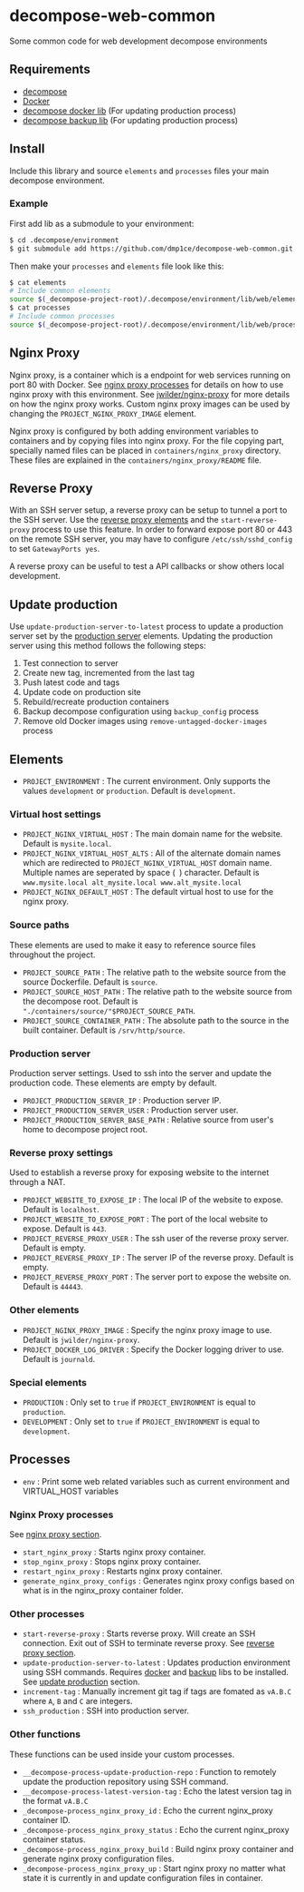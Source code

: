 # decompose-web-common
Some common code for web development decompose environments

## Requirements

- [decompose](https://github.com/dmp1ce/decompose)
- [Docker](http://www.docker.com/)
- [decompose docker lib](https://github.com/dmp1ce/decompose-docker-common) (For updating production process)
- [decompose backup lib](https://github.com/dmp1ce/decompose-backup-common) (For updating production process)

## Install

Include this library and source `elements` and `processes` files your main decompose environment.

### Example

First add lib as a submodule to your environment:
``` bash
$ cd .decompose/environment
$ git submodule add https://github.com/dmp1ce/decompose-web-common.git lib/common
```

Then make your `processes` and `elements` file look like this:
``` bash
$ cat elements
# Include common elements
source $(_decompose-project-root)/.decompose/environment/lib/web/elements
$ cat processes
# Include common processes
source $(_decompose-project-root)/.decompose/environment/lib/web/processes
```

## Nginx Proxy

Nginx proxy, is a container which is a endpoint for web services running on port 80 with Docker. See [nginx proxy processes](#nginx-proxy-processes) for details on how to use nginx proxy with this environment. See [jwilder/nginx-proxy](https://github.com/jwilder/nginx-proxy) for more details on how the nginx proxy works. Custom nginx proxy images can be used by changing the `PROJECT_NGINX_PROXY_IMAGE` element.

Nginx proxy is configured by both adding environment variables to containers and by copying files into nginx proxy. For the file copying part, specially named files can be placed in `containers/nginx_proxy` directory. These files are explained in the `containers/nginx_proxy/README` file.

## Reverse Proxy

With an SSH server setup, a reverse proxy can be setup to tunnel a port to the SSH server. Use the [reverse proxy elements](#reverse-proxy-settings) and the `start-reverse-proxy` process to use this feature. In order to forward expose port 80 or 443 on the remote SSH server, you may have to configure `/etc/ssh/sshd_config` to set `GatewayPorts yes`.

A reverse proxy can be useful to test a API callbacks or show others local development.

## Update production

Use `update-production-server-to-latest` process to update a production server set by the [production server](#production-server) elements. Updating the production server using this method follows the following steps:

1. Test connection to server
2. Create new tag, incremented from the last tag
3. Push latest code and tags
4. Update code on production site
5. Rebuild/recreate production containers
6. Backup decompose configuration using `backup_config` process
7. Remove old Docker images using `remove-untagged-docker-images` process

## Elements

- `PROJECT_ENVIRONMENT` : The current environment. Only supports the values `development` or `production`. Default is `development`.

### Virtual host settings

- `PROJECT_NGINX_VIRTUAL_HOST` : The main domain name for the website. Default is `mysite.local`.
- `PROJECT_NGINX_VIRTUAL_HOST_ALTS` : All of the alternate domain names which are redirected to `PROJECT_NGINX_VIRTUAL_HOST` domain name. Multiple names are seperated by space (` `) character. Default is `www.mysite.local alt_mysite.local www.alt_mysite.local`
- `PROJECT_NGINX_DEFAULT_HOST` : The default virtual host to use for the nginx proxy.

### Source paths

These elements are used to make it easy to reference source files throughout the project.

- `PROJECT_SOURCE_PATH` : The relative path to the website source from the source Dockerfile. Default is `source`.
- `PROJECT_SOURCE_HOST_PATH` : The relative path to the website source from the decompose root. Default is `"./containers/source/"$PROJECT_SOURCE_PATH`.
- `PROJECT_SOURCE_CONTAINER_PATH` : The absolute path to the source in the built container. Default is `/srv/http/source`.

### Production server

Production server settings. Used to ssh into the server and update the production code. These elements are empty by default.

- `PROJECT_PRODUCTION_SERVER_IP` : Production server IP.
- `PROJECT_PRODUCTION_SERVER_USER` : Production server user.
- `PROJECT_PRODUCTION_SERVER_BASE_PATH` : Relative source from user's home to decompose project root.

### Reverse proxy settings

Used to establish a reverse proxy for exposing website to the internet through a NAT.

- `PROJECT_WEBSITE_TO_EXPOSE_IP` : The local IP of the website to expose. Default is `localhost`.
- `PROJECT_WEBSITE_TO_EXPOSE_PORT` : The port of the local website to expose. Default is `443`.
- `PROJECT_REVERSE_PROXY_USER` : The ssh user of the reverse proxy server. Default is empty.
- `PROJECT_REVERSE_PROXY_IP` : The server IP of the reverse proxy. Default is empty.
- `PROJECT_REVERSE_PROXY_PORT` : The server port to expose the website on. Default is `44443`.

### Other elements

- `PROJECT_NGINX_PROXY_IMAGE` : Specify the nginx proxy image to use. Default is `jwilder/nginx-proxy`.
- `PROJECT_DOCKER_LOG_DRIVER` : Specify the Docker logging driver to use. Default is `journald`.

### Special elements

- `PRODUCTION` : Only set to `true` if `PROJECT_ENVIRONMENT` is equal to `production`.
- `DEVELOPMENT` : Only set to `true` if `PROJECT_ENVIRONMENT` is equal to `development`.

## Processes

- `env` : Print some web related variables such as current environment and VIRTUAL_HOST variables

### Nginx Proxy processes

See [nginx proxy section](#nginx-proxy).

- `start_nginx_proxy` : Starts nginx proxy container.
- `stop_nginx_proxy` : Stops nginx proxy container.
- `restart_nginx_proxy` : Restarts nginx proxy container.
- `generate_nginx_proxy_configs` : Generates nginx proxy configs based on what is in the nginx_proxy container folder.

### Other processes

- `start-reverse-proxy` : Starts reverse proxy. Will create an SSH connection. Exit out of SSH to terminate reverse proxy. See [reverse proxy section](#reverse-proxy).
- `update-production-server-to-latest` : Updates production environment using SSH commands. Requires [docker](https://github.com/dmp1ce/decompose-docker-common) and [backup](https://github.com/dmp1ce/decompose-backup-common) libs to be installed. See [update production](#update-production) section.
- `increment-tag` : Manually increment git tag if tags are fomated as `vA.B.C` where `A`, `B` and `C` are integers.
- `ssh_production` : SSH into production server.

### Other functions

These functions can be used inside your custom processes.

- `__decompose-process-update-production-repo` : Function to remotely update the production repository using SSH command.
- `__decompose-process-latest-version-tag` : Echo the latest version tag in the format `vA.B.C`
- `_decompose-process_nginx_proxy_id` : Echo the current nginx_proxy container ID.
- `_decompose-process_nginx_proxy_status` : Echo the current nginx_proxy container status.
- `_decompose-process_nginx_proxy_build` : Build nginx proxy container and generate nginx proxy configuration files.
- `_decompose-process_nginx_proxy_up` : Start nginx proxy no matter what state it is currently in and update configuration files in container.
